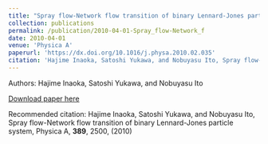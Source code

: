 ```yaml
---
title: "Spray flow-Network flow transition of binary Lennard-Jones particle system"
collection: publications
permalink: /publication/2010-04-01-Spray_flow-Network_f
date: 2010-04-01
venue: 'Physica A'
paperurl: 'https://dx.doi.org/10.1016/j.physa.2010.02.035'
citation: 'Hajime Inaoka, Satoshi Yukawa, and Nobuyasu Ito, Spray flow-Network flow transition of binary Lennard-Jones particle system, Physica A, <b>389</b>, 2500, (2010)'
---
```


Authors: Hajime Inaoka, Satoshi Yukawa, and Nobuyasu Ito


<a href='https://dx.doi.org/10.1016/j.physa.2010.02.035'>Download paper here</a>

Recommended citation: Hajime Inaoka, Satoshi Yukawa, and Nobuyasu Ito, Spray flow-Network flow transition of binary Lennard-Jones particle system, Physica A, <b>389</b>, 2500, (2010)